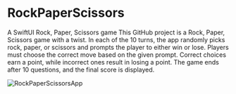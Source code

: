 # RockPaperScissors
A SwiftUI Rock, Paper, Scissors game
This GitHub project is a Rock, Paper, Scissors game with a twist. In each of the 10 turns, 
the app randomly picks rock, paper, or scissors and prompts the player to either win or lose.
Players must choose the correct move based on the given prompt. Correct choices earn a point,
while incorrect ones result in losing a point. The game ends after 10 questions, and the final 
score is displayed.


![RockPaperScissorsApp](https://user-images.githubusercontent.com/8888796/231264496-f4ff879a-75c0-4504-97bc-cb5dab5854fa.gif)

